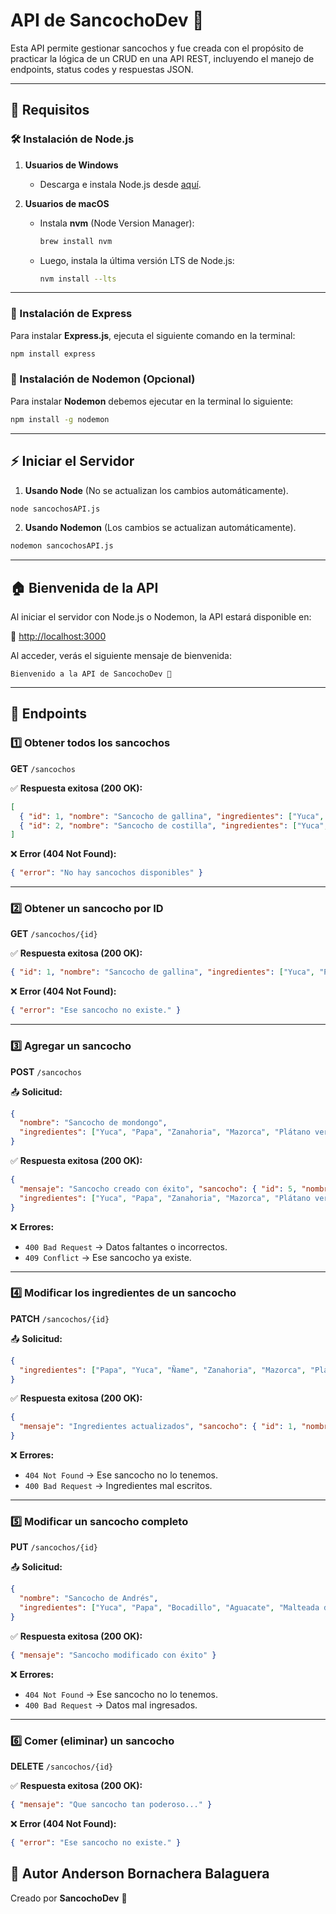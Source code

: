 # API de SancochoDev 🍲

Esta API permite gestionar sancochos y fue creada con el propósito de practicar la lógica de un CRUD en una API REST, incluyendo el manejo de endpoints, status codes y respuestas JSON.

---

## 📌 Requisitos

### 🛠 Instalación de Node.js

1. **Usuarios de Windows**
   - Descarga e instala Node.js desde [aquí](https://nodejs.org/es).

2. **Usuarios de macOS**
   - Instala **nvm** (Node Version Manager):
     ```bash
     brew install nvm
     ```
   - Luego, instala la última versión LTS de Node.js:
     ```bash
     nvm install --lts
     ```

---

### 🚀 Instalación de Express

Para instalar **Express.js**, ejecuta el siguiente comando en la terminal:

```bash
npm install express
```

### 🔄 Instalación de Nodemon (Opcional)

Para instalar **Nodemon** debemos ejecutar en la terminal lo siguiente:

```bash
npm install -g nodemon
```

---

## ⚡ Iniciar el Servidor

1. **Usando Node** (No se actualizan los cambios automáticamente).

```bash
node sancochosAPI.js
```

2. **Usando Nodemon** (Los cambios se actualizan automáticamente).

```bash
nodemon sancochosAPI.js
```

---

## 🏠 Bienvenida de la API

Al iniciar el servidor con Node.js o Nodemon, la API estará disponible en:

🔗 [http://localhost:3000](http://localhost:3000)

Al acceder, verás el siguiente mensaje de bienvenida:

```plaintext
Bienvenido a la API de SancochoDev 🍲
```

---

## 📌 Endpoints

### 1️⃣ Obtener todos los sancochos

**GET** `/sancochos`

✅ **Respuesta exitosa (200 OK):**

```json
[
  { "id": 1, "nombre": "Sancocho de gallina", "ingredientes": ["Yuca", "Papa", "Platano", "Cilantro", "Pimienta de Olor", "Mazorca", "Auyama", "Cebollín", "Apio", "Ají", "Caldo de gallina", "Ajo", "Gallina"] },
  { "id": 2, "nombre": "Sancocho de costilla", "ingredientes": ["Yuca", "Papa", "Platano", "Cilantro", "Pimienta de Olor", "Mazorca", "Auyama", "Cebollín", "Apio", "Ají", "Caldo de gallina", "Ajo", "Costilla de res"] }
]
```

❌ **Error (404 Not Found):**

```json
{ "error": "No hay sancochos disponibles" }
```

---

### 2️⃣ Obtener un sancocho por ID

**GET** `/sancochos/{id}`

✅ **Respuesta exitosa (200 OK):**

```json
{ "id": 1, "nombre": "Sancocho de gallina", "ingredientes": ["Yuca", "Papa", "Platano", "Cilantro", "Pimienta de Olor", "Mazorca", "Auyama", "Cebollín", "Apio", "Ají", "Caldo de gallina", "Ajo", "Gallina"] }
```

❌ **Error (404 Not Found):**

```json
{ "error": "Ese sancocho no existe." }
```

---

### 3️⃣ Agregar un sancocho

**POST** `/sancochos`

📤 **Solicitud:**

```json
{
  "nombre": "Sancocho de mondongo",
  "ingredientes": ["Yuca", "Papa", "Zanahoria", "Mazorca", "Plátano verde", "Cebollín", "Ajo", "Aji pimentón", "Comino", "Pimienta de olor", "Mondongo", "Cilantro"]
}
```

✅ **Respuesta exitosa (200 OK):**

```json
{ 
  "mensaje": "Sancocho creado con éxito", "sancocho": { "id": 5, "nombre": "Sancocho de mondongo",
  "ingredientes": ["Yuca", "Papa", "Zanahoria", "Mazorca", "Plátano verde", "Cebollín", "Ajo", "Aji pimentón", "Comino", "Pimienta de olor", "Mondongo", "Cilantro"] } 
}
```

❌ **Errores:**

- `400 Bad Request` → Datos faltantes o incorrectos.
- `409 Conflict` → Ese sancocho ya existe.

---

### 4️⃣ Modificar los ingredientes de un sancocho

**PATCH** `/sancochos/{id}`

📤 **Solicitud:**

```json
{
  "ingredientes": ["Papa", "Yuca", "Ñame", "Zanahoria", "Mazorca", "Plátano verde", "Cebollín", "Ajo", "Gallina criolla"]
}
```

✅ **Respuesta exitosa (200 OK):**

```json
{ 
  "mensaje": "Ingredientes actualizados", "sancocho": { "id": 1, "nombre": "Sancocho de gallina", "ingredientes": ["Papa", "Yuca", "Ñame", "Zanahoria", "Mazorca", "Plátano verde", "Cebollín", "Ajo", "Gallina criolla"] } 
}
```

❌ **Errores:**

- `404 Not Found` → Ese sancocho no lo tenemos.
- `400 Bad Request` → Ingredientes mal escritos.

---

### 5️⃣ Modificar un sancocho completo

**PUT** `/sancochos/{id}`

📤 **Solicitud:**
```json
{
  "nombre": "Sancocho de Andrés",
  "ingredientes": ["Yuca", "Papa", "Bocadillo", "Aguacate", "Malteada de Aguacate", "Arepa Asada", "Banano", "Queso", "Chin de picante"]
}
```

✅ **Respuesta exitosa (200 OK):**

```json
{ "mensaje": "Sancocho modificado con éxito" }
```

❌ **Errores:**

- `404 Not Found` → Ese sancocho no lo tenemos.
- `400 Bad Request` → Datos mal ingresados.

---

### 6️⃣ Comer (eliminar) un sancocho

**DELETE** `/sancochos/{id}`

✅ **Respuesta exitosa (200 OK):**

```json
{ "mensaje": "Que sancocho tan poderoso..." }
```

❌ **Error (404 Not Found):**

```json
{ "error": "Ese sancocho no existe." }
```

## 📌 Autor Anderson Bornachera Balaguera

Creado por **SancochoDev** 🍲